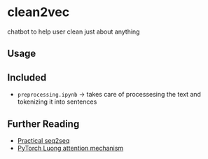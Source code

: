 # clean2vec

chatbot to help user clean just about anything

## Usage

## Included

- `preprocessing.ipynb` -> takes care of processesing the text and tokenizing it into sentences

## Further Reading

- [Practical seq2seq](http://suriyadeepan.github.io/2016-12-31-practical-seq2seq/)
- [PyTorch Luong attention mechanism](https://pytorch.org/tutorials/beginner/chatbot_tutorial.html)